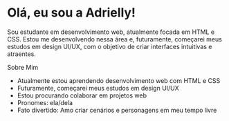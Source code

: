 # Olá, eu sou a Adrielly!

Sou estudante em desenvolvimento web, atualmente focada em HTML e CSS. Estou me desenvolvendo nessa área e, futuramente, começarei meus estudos em design UI/UX, com o objetivo de criar interfaces intuitivas e atraentes.

Sobre Mim
- Atualmente estou aprendendo desenvolvimento web com HTML e CSS
- Futuramente, começarei meus estudos em design UI/UX
- Estou procurando colaborar em projetos web
- Pronomes: ela/dela
- Fato divertido: Amo criar cenários e personagens em meu tempo livre
